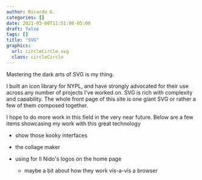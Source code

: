 ```yaml
---
author: Ricardo G.
categories: []
date: 2021-03-08T11:51:08-05:00
draft: false
tags: []
title: "SVG"
graphics: 
  url: circleCircle.svg
  class: circleCircle
---
```

Mastering the dark arts of SVG is my thing.

I built an icon library for NYPL, and have strongly advocated for their use across any number of projects I've worked on. SVG is rich with complexity and capability. The whole front page of this site is one giant SVG or rather a few of them composed together.

I hope to do more work in this field in the very near future. Below are a few items showcasing my work with this great technology

- show those kooky interfaces

- the collage maker

- using for Il Nido's logos on the home page

  - maybe a bit about how they work vis-a-vis a browser